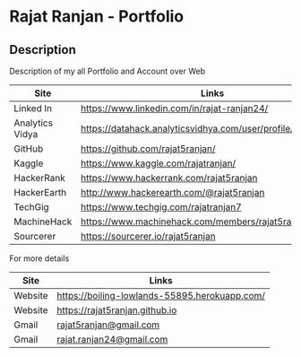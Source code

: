 # Rajat Ranjan - Portfolio

## Description
Description of my all Portfolio and Account over Web

|Site|Links|
|---|---|
| Linked In | https://www.linkedin.com/in/rajat-ranjan24/|
|Analytics Vidya | https://datahack.analyticsvidhya.com/user/profile/rajat5ranjan|
|GitHub| https://github.com/rajat5ranjan/|
|Kaggle |https://www.kaggle.com/rajatranjan/|
|HackerRank | https://www.hackerrank.com/rajat5ranjan|
|HackerEarth|http://www.hackerearth.com/@rajat5ranjan|
|TechGig	| https://www.techgig.com/rajatranjan7|
| MachineHack | https://www.machinehack.com/members/rajat5ranjan/|
| Sourcerer | https://sourcerer.io/rajat5ranjan|



For more details

|Site|Links|
|---|---|
|Website | https://boiling-lowlands-55895.herokuapp.com/|
|Website | https://rajat5ranjan.github.io |
|Gmail| rajat5ranjan@gmail.com|
|Gmail | rajat.ranjan24@gmail.com|
